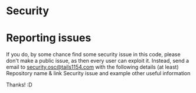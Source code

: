# Security

# Reporting issues

If you do, by some chance find some security issue in this code, please don't make a public issue, as then every user can exploit it.
Instead, send a email to security.osc@tails1154.com with the following details (at least)
Repository name & link
Security issue and example
other useful information


Thanks! :D
